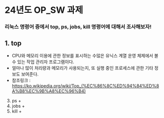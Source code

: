 
24년도 OP_SW 과제
=
### 리눅스 명령어 중에서 top, ps, jobs, kill 명령어에 대해서 조사해보자!

## 1. top
   + CPU와 메모리 이용에 관한 정보를 표시하는 수많은 유닉스 계열 운영 체제에서 볼 수 있는 작업 관리자 프로그램이다.
   + 얼마나 많이 처리량과 메모리가 사용되는지, 또 실행 중인 프로세스에 관한 기타 정보도 보여준다.
   + 참조링크 : <https://ko.wikipedia.org/wiki/Top_(%EC%86%8C%ED%94%84%ED%8A%B8%EC%9B%A8%EC%96%B4)>
3. ps
   +
5. jobs
   +
7. kill
   +
